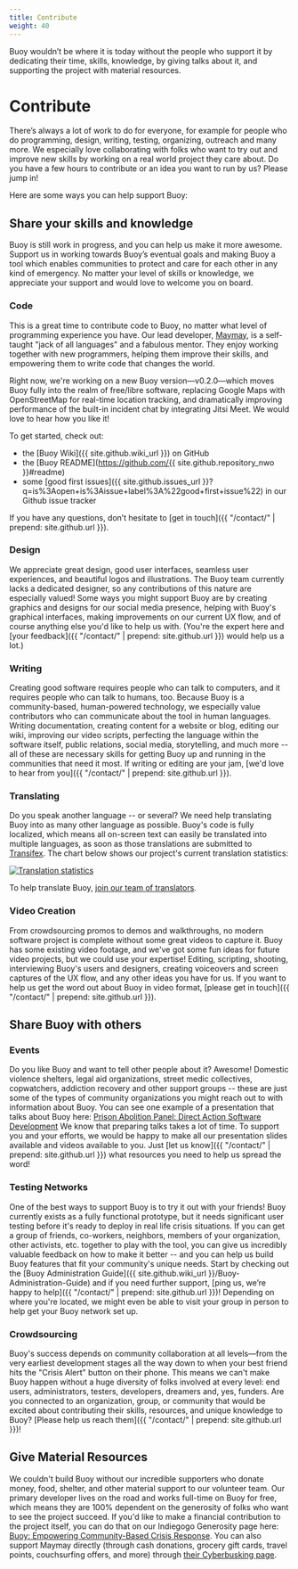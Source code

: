```yaml
---
title: Contribute
weight: 40
---
```


Buoy wouldn’t be where it is today without the people who support it by dedicating their time, skills, knowledge, by giving talks about it, and supporting the project with material resources.

# Contribute

There’s always a lot of work to do for everyone, for example for people who do programming, design, writing, testing, organizing, outreach and many more. We especially love collaborating with folks who want to try out and improve new skills by working on a real world project they care about. Do you have a few hours to contribute or an idea you want to run by us? Please jump in!

Here are some ways you can help support Buoy: 

## Share your skills and knowledge

Buoy is still work in progress, and you can help us make it more awesome. Support us in working towards Buoy’s eventual goals and making Buoy a tool which enables communities to protect and care for each other in any kind of emergency. No matter your level of skills or knowledge, we appreciate your support and would love to welcome you on board.

### Code

This is a great time to contribute code to Buoy, no matter what level of programming experience you have. Our lead developer, [Maymay](https://maymay.net/), is a self-taught "jack of all languages" and a fabulous mentor. They enjoy working together with new programmers, helping them improve their skills, and empowering them to write code that changes the world.

Right now, we're working on a new Buoy version&mdash;v0.2.0&mdash;which moves Buoy fully into the realm of free/libre software, replacing Google Maps with OpenStreetMap for real-time location tracking, and dramatically improving performance of the built-in incident chat by integrating Jitsi Meet. We would love to hear how you like it!

To get started, check out:

* the [Buoy Wiki]({{ site.github.wiki_url }}) on GitHub
* the [Buoy README](https://github.com/{{ site.github.repository_nwo }}#readme)
* some [good first issues]({{ site.github.issues_url }}?q=is%3Aopen+is%3Aissue+label%3A%22good+first+issue%22) in our Github issue tracker

If you have any questions, don’t hesitate to [get in touch]({{ "/contact/" | prepend: site.github.url }}).

### Design

We appreciate great design, good user interfaces, seamless user experiences, and beautiful logos and illustrations. The Buoy team currently lacks a dedicated designer, so any contributions of this nature are especially valued! Some ways you might support Buoy are by creating graphics and designs for our social media presence, helping with Buoy's graphical interfaces, making improvements on our current UX flow, and of course anything else you'd like to help us with. (You're the expert here and [your feedback]({{ "/contact/" | prepend: site.github.url }}) would help us a lot.)

### Writing

Creating good software requires people who can talk to computers, and it requires people who can talk to humans, too. Because Buoy is a community-based, human-powered technology, we especially value contributors who can communicate about the tool in human languages. Writing documentation, creating content for a website or blog, editing our wiki, improving our video scripts, perfecting the language within the software itself, public relations, social media, storytelling, and much more -- all of these are necessary skills for getting Buoy up and running in the communities that need it most. If writing or editing are your jam, [we'd love to hear from you]({{ "/contact/" | prepend: site.github.url }}).

### Translating

Do you speak another language -- or several? We need help translating Buoy into as many other language as possible. Buoy's code is fully localized, which means all on-screen text can easily be translated into multiple languages, as soon as those translations are submitted to [Transifex](https://www.transifex.com/cyberbusking/better-angels/). The chart below shows our project's current translation statistics:

[![Translation statistics](https://www.transifex.com/projects/p/better-angels/resource/better-angelspot/chart/image_png)](https://www.transifex.com/cyberbusking/better-angels/)

To help translate Buoy, [join our team of translators](https://www.transifex.com/cyberbusking/better-angels/).

### Video Creation

From crowdsourcing promos to demos and walkthroughs, no modern software project is complete without some great videos to capture it. Buoy has some existing video footage, and we've got some fun ideas for future video projects, but we could use your expertise! Editing, scripting, shooting, interviewing Buoy's users and designers, creating voiceovers and screen captures of the UX flow, and any other ideas you have for us. If you want to help us get the word out about Buoy in video format, [please get in touch]({{ "/contact/" | prepend: site.github.url }}). 

## Share Buoy with others

### Events

Do you like Buoy and want to tell other people about it? Awesome! Domestic violence shelters, legal aid organizations, street medic collectives, copwatchers, addiction recovery and other support groups -- these are just some of the types of community organizations you might reach out to with information about Buoy. You can see one example of a presentation that talks about Buoy here: [Prison Abolition Panel: Direct Action Software Development](https://maymay.net/blog/2015/11/16/prison-abolition-panel-direct-action-software-development-sflokrc-2015/) We know that preparing talks takes a lot of time. To support you and your efforts, we would be happy to make all our presentation slides available and videos available to you. Just [let us know]({{ "/contact/" | prepend: site.github.url }}) what resources you need to help us spread the word!

### Testing Networks

One of the best ways to support Buoy is to try it out with your friends! Buoy currently exists as a fully functional prototype, but it needs significant user testing before it's ready to deploy in real life crisis situations. If you can get a group of friends, co-workers, neighbors, members of your organization, other activists, etc. together to play with the tool, you can give us incredibly valuable feedback on how to make it better -- and you can help us build Buoy features that fit your community's unique needs. Start by checking out the [Buoy Administration Guide]({{ site.github.wiki_url }}/Buoy-Administration-Guide) and if you need further support, [ping us, we’re happy to help]({{ "/contact/" | prepend: site.github.url }})! Depending on where you're located, we might even be able to visit your group in person to help get your Buoy network set up.

### Crowdsourcing

Buoy's success depends on community collaboration at all levels&mdash;from the very earliest development stages all the way down to when your best friend hits the "Crisis Alert" button on their phone. This means we can't make Buoy happen without a huge diversity of folks involved at every level: end users, administrators, testers, developers, dreamers and, yes, funders. Are you connected to an organization, group, or community that would be excited about contributing their skills, resources, and unique knowledge to Buoy? [Please help us reach them]({{ "/contact/" | prepend: site.github.url }})! 

## Give Material Resources

We couldn't build Buoy without our incredible supporters who donate money, food, shelter, and other material support to our volunteer team. Our primary developer lives on the road and works full-time on Buoy for free, which means they are 100% dependent on the generosity of folks who want to see the project succeed. If you'd like to make a financial contribution to the project itself, you can do that on our Indiegogo Generosity page here: [
Buoy: Empowering Community-Based Crisis Response](https://www.generosity.com/community-fundraising/buoy-empowering-community-based-crisis-response). You can also support Maymay directly (through cash donations, grocery gift cards, travel points, couchsurfing offers, and more) through [their Cyberbusking page](https://maymay.net/#how-you-can-support-me). 

